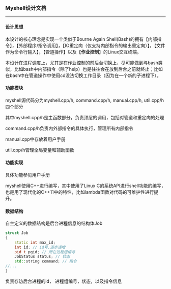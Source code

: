 ### Myshell设计文档

***

#### 设计思想

本设计的核心理念是实现一个类似于Bourne Again Shell(Bash)的拥有【内部指令】，【外部程序/指令调用】，【IO重定向（仅支持内部指令的输出重定向）】，【文件作为命令行输入】，【管道操作】以及【**作业控制**】的Linux交互终端。

本设计在进程调度上，尤其是在作业控制的前后台切换上，尽可能做到与bash类似，比如bash中内部指令（除了help）也是往往会在放到后台之前就终止；比如在bash中在管道操作中使用cd没法切换工作目录（因为在一个新的子进程下）。

#### 功能模块

myshell源代码分为myshell.cpp/h, command.cpp/h, manual.cpp/h, util.cpp/h四个部分

其中myshell.cpp/h是主函数部分，负责顶层的调用，包括对管道和重定向的处理

command.cpp/h负责内外部指令的具体执行，管理所有内部指令

manual.cpp中存放着用户手册

util.cpp/h管理全局变量和辅助函数

#### 功能实现

具体功能参见用户手册

myshell使用C++进行编写，其中使用了Linux C的系统API进行shell功能的编写，也是用了现代化的C++11中的特性，比如lambda函数对代码的可维护性进行提升。

#### 数据结构

自主定义的数据结构是后台进程信息的结构体Job

```c++
struct Job
{
    static int max_id;
    int id; // id号,逐步递增
    pid_t pgid; // 所在进程组编号
    JobStatus status; // 状态
    std::string command; // 指令
//...
}
```

负责存访后台进程的id， 进程组编号，状态，以及指令信息